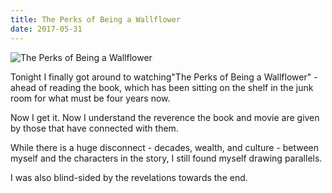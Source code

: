 ```yaml
---
title: The Perks of Being a Wallflower
date: 2017-05-31
---
```


![The Perks of Being a Wallflower](https://source.unsplash.com/d34DtRp1bqo/1600x900)

Tonight I finally got around to watching"The Perks of Being a Wallflower" - ahead of reading the book, which has been sitting on the shelf in the junk room for what must be four years now.

Now I get it. Now I understand the reverence the book and movie are given by those that have connected with them.

While there is a huge disconnect - decades, wealth, and culture - between myself and the characters in the story, I still found myself drawing parallels.

I was also blind-sided by the revelations towards the end.